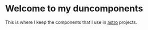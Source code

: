 # Welcome to my duncomponents

This is where I keep the components that I use in [astro](astro.build) projects.
